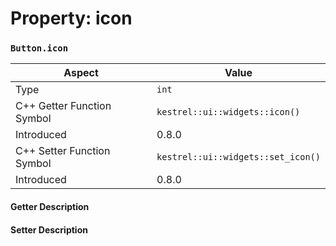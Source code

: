 
# Property: icon
### `Button.icon`

| Aspect | Value |
| --- | --- |
| Type | `int` |
| C++ Getter Function Symbol | `kestrel::ui::widgets::icon()` |
| Introduced | 0.8.0 |
| C++ Setter Function Symbol | `kestrel::ui::widgets::set_icon()` |
| Introduced | 0.8.0 |

#### Getter Description

#### Setter Description


